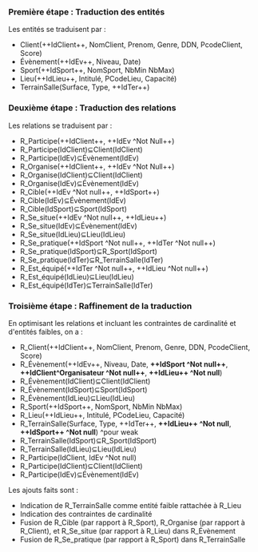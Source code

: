 ### Première étape : Traduction des entités
Les entités se traduisent par :
* Client(++IdClient++, NomClient, Prenom, Genre, DDN, PcodeClient, Score)
* Évènement(++IdEv++, Niveau, Date)
* Sport(++IdSport++, NomSport, NbMin NbMax)
* Lieu(++IdLieu++, Intitulé, PCodeLieu, Capacité)
* TerrainSalle(Surface, Type, ++IdTer++)

### Deuxième étape : Traduction des relations
Les relations se traduisent par :
* R_Participe(++IdClient++, ++IdEv ^Not Null++)
* R_Participe(IdClient)⊆Client(IdClient)
* R_Participe(IdEv)⊆Évènement(IdEv)
* R_Organise(++IdClient++, ++IdEv ^Not Null++)
* R_Organise(IdClient)⊆Client(IdClient)
* R_Organise(IdEv)⊆Évènement(IdEv)
* R_Cible(++IdEv ^Not null++, ++IdSport++)
* R_Cible(IdEv)⊆Évènement(IdEv)
* R_Cible(IdSport)⊆Sport(IdSport)
* R_Se_situe(++IdEv ^Not null++, ++IdLieu++)
* R_Se_situe(IdEv)⊆Évènement(IdEv)
* R_Se_situe(IdLieu)⊆Lieu(IdLieu)
* R_Se_pratique(++IdSport ^Not null++, ++IdTer ^Not null++)
* R_Se_pratique(IdSport)⊆R_Sport(IdSport)
* R_Se_pratique(IdTer)⊆R_TerrainSalle(IdTer)
* R_Est_équipé(++IdTer ^Not null++, ++IdLieu ^Not null++)
* R_Est_équipé(IdLieu)⊆Lieu(IdLieu)
* R_Est_équipé(IdTer)⊆TerrainSalle(IdTer)

### Troisième étape : Raffinement de la traduction
En optimisant les relations et incluant les contraintes de cardinalité et d'entités faibles, on a :

* R_Client(++IdClient++, NomClient, Prenom, Genre, DDN, PcodeClient, Score)
* R_Évènement(++IdEv++, Niveau, Date, **++IdSport ^Not null++**, **++IdClient^Organisateur ^Not null++**, **++IdLieu++ ^Not null**)
* R_Évènement(IdClient)⊆Client(IdClient)
* R_Évènement(IdSport)⊆Sport(IdSport)
* R_Évènement(IdLieu)⊆Lieu(IdLieu)
* R_Sport(++IdSport++, NomSport, NbMin NbMax)
* R_Lieu(++IdLieu++, Intitulé, PCodeLieu, Capacité)
* R_TerrainSalle(Surface, Type, ++IdTer++, **++IdLieu++ ^Not null**, **++IdSport++ ^Not null**) ^pour weak
* R_TerrainSalle(IdSport)⊆R_Sport(IdSport)
* R_TerrainSalle(IdLieu)⊆Lieu(IdLieu)
* R_Participe(IdClient, IdEv ^Not null)
* R_Participe(IdClient)⊆Client(IdClient)
* R_Participe(IdEv)⊆Évènement(IdEv) 

Les ajouts faits sont :
* Indication de R_TerrainSalle comme entité faible rattachée à R_Lieu
* Indication des contraintes de cardinalité
* Fusion de R_Cible (par rapport à R_Sport), R_Organise (par rapport à R_Client), et R_Se_situe (par rapport à R_Lieu) dans R_Évènement
* Fusion de R_Se_pratique (par rapport à R_Sport) dans R_TerrainSalle
